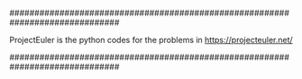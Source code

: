 
##############################################################################

ProjectEuler is the python codes for the problems in https://projecteuler.net/

##############################################################################
